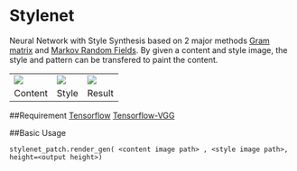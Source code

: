 # Stylenet

Neural Network with Style Synthesis based on 2 major methods [Gram matrix](http://arxiv.org/abs/1508.06576) and [Markov Random Fields](http://arxiv.org/abs/1601.04589). By given a content and style image, the style and pattern can be transfered to paint the content.

<table>
  <tr>
    <td><img src="https://github.com/machrisaa/stylenet/blob/master/images/cat-water-colour.jpg"/></td>
    <td><img src="https://github.com/machrisaa/stylenet/blob/master/images/cat_h.jpg"/></td>
    <td><img src="https://github.com/machrisaa/stylenet/blob/master/images/cat-result.jpeg"/></td>
  </tr>
  <tr>
    <td>Content</td>
    <td>Style</td>
    <td>Result</td>
  </tr>
</table>

##Requirement
[Tensorflow](https://www.tensorflow.org/versions/r0.7/get_started/index.html)
[Tensorflow-VGG](https://github.com/machrisaa/tensorflow-vgg)

##Basic Usage
```
stylenet_patch.render_gen( <content image path> , <style image path>, height=<output height>)
```
